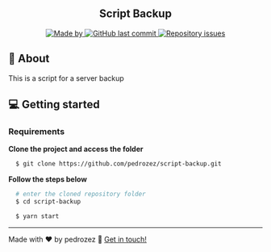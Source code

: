 <h2 align="center">
  <br>
  <strong>Script Backup</strong>
</h2>

<p align="center">
  <a href="https://www.linkedin.com/in/pedro-ferreira-b385131a2/">
    <img alt="Made by" src="https://img.shields.io/badge/made%20by-Pedro%20Ferreira-gree">
  </a>
  
  <a href="https://github.com/pedrozez/script-backup/commits/master">
    <img alt="GitHub last commit" src="https://img.shields.io/github/last-commit/pedrozez/script-backup">
  </a>
  
  <a href="https://github.com/pedrozez/script-backup/issues">
    <img alt="Repository issues" src="https://img.shields.io/github/issues/pedrozez/script-backup">
  </a>
</p>

## 📃 About
This is a script for a server backup

## 💻 Getting started
### Requirements
**Clone the project and access the folder**
```bash
  $ git clone https://github.com/pedrozez/script-backup.git
```
**Follow the steps below**
```bash
  # enter the cloned repository folder
  $ cd script-backup

  $ yarn start
```

---
Made with ♥ by pedrozez :wave: [Get in touch!](https://www.linkedin.com/in/pedro-ferreira-b385131a2/)

